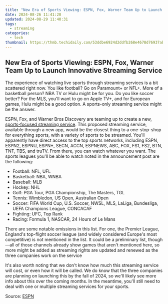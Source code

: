 ```yaml
---
title: "New Era of Sports Viewing: ESPN, Fox, Warner Team Up to Launch Innovative Streaming Service"
date: 2024-08-26 11:41:28
updated: 2024-08-29 11:40:31
tags:
  - streaming
categories:
  - tech
thumbnail: https://thmb.techidaily.com/53ddbe6924d2ddfb268e4678d76937abc181d4038a95a53ae70246e54e37c443.jpg
---
```


## New Era of Sports Viewing: ESPN, Fox, Warner Team Up to Launch Innovative Streaming Service

The experience of watching live sports through streaming services is a bit scattered right now. You like football? Go on Paramount+ or NFL+. More of a basketball person? NBA TV or Hulu might be for you. Do you like soccer better? For the MLS, you'll want to go on Apple TV+, and for European games, Hulu might be a good option. A sports-only streaming service might be the answer.

 ESPN, Fox, and Warner Bros Discovery are teaming up to create a new, [sports-focused streaming service](https://android-location-track.techidaily.com/top-4-ways-to-trace-realme-note-50-location-drfone-by-drfone-virtual-android/). This proposed streaming service, available through a new app, would be the closest thing to a one-stop-shop for everything sports, with a variety of sports to be streamed. You'll apparently have direct access to the top sports networks, including ESPN, ESPN2, ESPNU, ESPN+, SECN, ACCN, ESPNEWS, ABC, FOX, FS1, FS2, BTN, TNT, TBS, and truTV. From there, you can watch whatever you want. The sports leagues you'll be able to watch noted in the announcement post are the following:

* Football: NFL, UFL
* Basketball: NBA, WNBA
* Baseball: MLB
* Hockey: NHL
* Golf: PGA Tour, PGA Championship, The Masters, TGL
* Tennis: Wimbledon, US Open, Australian Open
* Soccer: FIFA World Cup, U.S. Soccer, NWSL, MLS, LaLiga, Bundesliga, UEFA Champions League, CONCACAF
* Fighting: UFC, Top Rank
* Racing: Formula 1, NASCAR, 24 Hours of Le Mans

 There are some notable omissions in this list. For one, the Premier League, England's top-flight soccer league (and widely considered Europe's most competitive) is not mentioned in the list. It could be a preliminary list, though—all of those channels already show games that aren't mentioned here, so more might be added as streaming rights are updated and renewed as the three companies work on the service

 It's also worth noting that we don't know how much this streaming service will cost, or even how it will be called. We do know that the three companies are planning on launching this by the fall of 2024, so we'll likely see more info about this over the coming months. In the meantime, you'll still need to deal with one or multiple streaming services for your sports.

 Source: [ESPN](https://espnpressroom.com/us/press-releases/2024/02/espn-fox-and-warner-bros-discovery-forming-joint-venture-to-launch-streaming-sports-service-in-the-u-s/)

<ins class="adsbygoogle"
     style="display:block"
     data-ad-format="autorelaxed"
     data-ad-client="ca-pub-7571918770474297"
     data-ad-slot="1223367746"></ins>



<ins class="adsbygoogle"
     style="display:block"
     data-ad-client="ca-pub-7571918770474297"
     data-ad-slot="8358498916"
     data-ad-format="auto"
     data-full-width-responsive="true"></ins>
